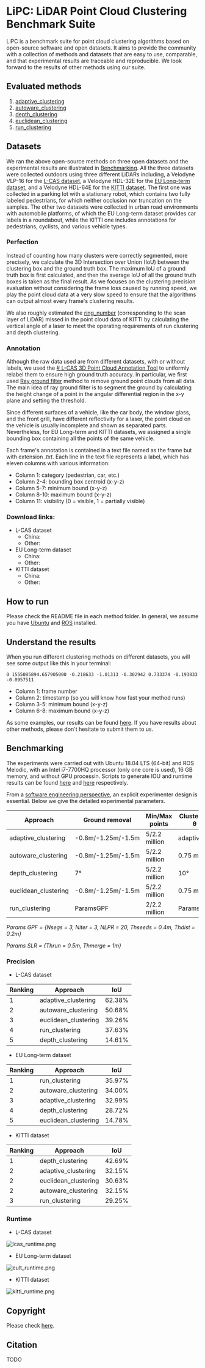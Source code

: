 # LiPC: LiDAR Point Cloud Clustering Benchmark Suite

LiPC is a benchmark suite for point cloud clustering algorithms based on open-source software and open datasets. It aims to provide the community with a collection of methods and datasets that are easy to use, comparable, and that experimental results are traceable and reproducible. We look forward to the results of other methods using our suite.

## Evaluated methods

1. [adaptive_clustering](adaptive_clustering)
2. [autoware_clustering](autoware_clustering)
3. [depth_clustering](depth_clustering)
4. [euclidean_clustering](euclidean_clustering)
5. [run_clustering](run_clustering)

## Datasets

We ran the above open-source methods on three open datasets and the experimental results are illustrated in [Benchmarking](#Benchmarking). All the three datasets were collected outdoors using three different LiDARs including, a Velodyne VLP-16 for the [L-CAS dataset](https://github.com/yzrobot/cloud_annotation_tool), a Velodyne HDL-32E for the [EU Long-term dataset](https://epan-utbm.github.io/utbm_robocar_dataset/), and a Velodyne HDL-64E for the [KITTI dataset](http://www.cvlibs.net/datasets/kitti/). The first one was collected in a parking lot with a stationary robot, which contains two fully labeled pedestrians, for which neither occlusion nor truncation on the samples. The other two datasets were collected in urban road environments with automobile platforms, of which the EU Long-term dataset provides car labels in a roundabout, while the KITTI one includes annotations for pedestrians, cyclists, and various vehicle types.

### Perfection

Instead of counting how many clusters were correctly segmented, more precisely, we calculate the 3D Intersection over Union (IoU) between the clustering box and the ground truth box. The maximum IoU of a ground truth box is first calculated, and then the average IoU of all the ground truth boxes is taken as the final result. As  we focuses on the clustering precision evaluation without considering the frame loss caused by running speed, we play the point cloud data at a very slow speed to ensure that the algorithms can output almost every frame's clustering results.

We also roughly estimated the [ring_number](laser_ring) (corresponding to the scan layer of LiDAR) missed in the point cloud data of KITTI by calculating the vertical angle of a laser to meet the operating requirements of run clustering and depth clustering.

### Annotation

Although the raw data used are from different datasets, with or without labels, we used the [# L-CAS 3D Point Cloud Annotation Tool](https://github.com/yzrobot/cloud_annotation_tool) to uniformly relabel them to ensure high ground truth accuracy. In particular, we first used [Ray ground filter](points_ground_filter) method to remove ground point clouds from all data. The main idea of ray ground filter is to segment the ground by calculating the height change of a point in the angular differential region in the x-y plane and setting the threshold.

Since different surfaces of a vehicle, like the car body, the window glass, and the front grill, have different reflectivity for a laser, the point cloud on the vehicle is usually incomplete and shown as separated parts. Nevertheless, for EU Long-term and KITTI datasets, we assigned a single bounding box containing all the points of the same vehicle.

Each frame's annotation is contained in a text file named as the frame but with extension *.txt*. Each line in the text file represents a label, which has eleven columns with various information:

* Column 1: category (pedestrian, car, etc.)
* Column 2-4: bounding box centroid (x-y-z)
* Column 5-7: minimum bound (x-y-z)
* Column 8-10: maximum bound (x-y-z)
* Column 11: visibility (0 = visible, 1 = partially visible)

### Download links:

- L-CAS dataset
  - China:
  - Other:
- EU Long-term dataset
  - China:
  - Other:
- KITTI dataset
  - China:
  - Other:

## How to run

Please check the README file in each method folder. In general, we assume you have [Ubuntu](https://ubuntu.com/download/desktop) and [ROS](http://wiki.ros.org/Documentation) installed.

## Understand the results

When you run different clustering methods on different datasets, you will see some output like this in your terminal:

`0 1555085894.657905000 -0.218633 -1.01313 -0.302942 0.733374 -0.193833 -0.0957511`

* Column 1: frame number
* Column 2: timestamp (so you will know how fast your method runs)
* Column 3-5: minimum bound (x-y-z)
* Column 6-8: maximum bound (x-y-z)

As some examples, our results can be found [here](results). If you have results about other methods, please don't hesitate to submit them to us.

## Benchmarking

The experiments were carried out with Ubuntu 18.04 LTS (64-bit) and ROS Melodic, with an Intel i7-7700HQ processor (only one core is used), 16 GB memory, and without GPU processin. Scripts to generate IOU and runtime results can be found [here]() and [here]() respectively.

From a [software engineering perspective](http://www.mdpi.com/2218-6581/6/3/21), an explicit experimenter design is essential. Below we give the detailed experimental parameters.

| Approach | Ground removal | Min/Max points | Clustering θ |
| - | - | - | - |
| adaptive_clustering | -0.8m/-1.25m/-1.5m | 5/2.2 million | adaptive |
| autoware_clustering | -0.8m/-1.25m/-1.5m | 5/2.2 million | 0.75 m |
| depth_clustering | 7&deg; | 5/2.2 million | 10&deg; |
| euclidean_clustering | -0.8m/-1.25m/-1.5m | 5/2.2 million | 0.75 m |
| run_clustering | ParamsGPF | 2/2.2 million | ParamsSLR |

*Params GPF = {Nsegs = 3, Niter = 3, NLPR = 20, Thseeds = 0.4m, Thdist = 0.2m}*

*Params SLR = {Thrun = 0.5m, Thmerge = 1m}*

### Precision

* L-CAS dataset

| Ranking | Approach | IoU |
| - | - | - |
| 1 | adaptive_clustering  | 62.38% |
| 2 | autoware_clustering | 50.68% |
| 3 | euclidean_clustering | 39.26% |
| 4 | run_clustering | 37.63% |
| 5 | depth_clustering | 14.61% |

* EU Long-term dataset

| Ranking | Approach | IoU |
| - | - | - |
| 1 | run_clustering  | 35.97% |
| 2 | autoware_clustering | 34.00% |
| 3 | adaptive_clustering | 32.99% |
| 4 | depth_clustering | 28.72% |
| 5 | euclidean_clustering | 14.78% |

* KITTI dataset

| Ranking | Approach | IoU |
| - | - | - |
| 1 | depth_clustering  | 42.69% |
| 2 | adaptive_clustering | 32.15% |
| 2 | euclidean_clustering | 30.63% |
| 2 | autoware_clustering | 32.15% |
| 3 | run_clustering | 29.25% |

### Runtime

* L-CAS dataset

![lcas_runtime.png](results/lcas_runtime.png)

* EU Long-term dataset

![eult_runtime.png](results/eult_runtime.png)

* KITTI dataset

![kitti_runtime.png](results/kitti_runtime.png)

## Copyright

Please check [here](LICENSE).

## Citation

TODO